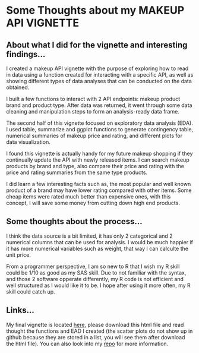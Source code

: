 # Some Thoughts about my MAKEUP API VIGNETTE


## About what I did for the vignette and interesting findings...
I created a makeup API vignette with the purpose of exploring how to read in data using a function created for interacting with a specific API, 
as well as showing different types of data analyses that can be conducted on the data obtained.

I built a few functions to interact with 2 API endpoints: makeup product brand and product type.
After data was returned, it went through some data cleaning and manipulation steps to form an analysis-ready data frame. 

The second half of this vignette focused on exploratory data analysis (EDA). 
I used table, summarize and ggplot functions to generate contingency table, numerical summaries of makeup price and rating, and different plots for data visualization.

I found this vignette is actually handy for my future makeup shopping if they continually update the API with newly released items. 
I can search makeup products by brand and type, also compare their price and rating with the price and rating summaries from the same type products.

I did learn a few interesting facts such as, the most popular and well known product of a brand may have lower rating compared with other items.
Some cheap items were rated much better than expensive ones, with this concept, I will save some money from cutting down high end products.

## Some thoughts about the process...
I think the data source is a bit limited, it has only 2 categorical and 2 numerical columns that can be used for analysis. 
I would be much happier if it has more numerical variables such as weight, that way I can calculte the unit price.

From a programmer perspective, I am so new to R that I wish my R skill could be 1/10 as good as my SAS skill.
Due to not familiar with the syntax, and those 2 software opperate differently, my R code is not efficient and well structured as I would like it to be.
I hope after using it more often, my R skill could catch up.

## Links... 
My final vignette is located [here](https://github.com/ViviFeathers/558Basic/blob/main/README.html), please download this html file and read thought the functions and EAD I created (the scatter plots do not show up in github because they are stored in a list, you will see them after download the html file).
You can also look into my [repo](https://github.com/ViviFeathers/558Basic/tree/main) for more information.
